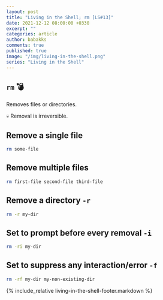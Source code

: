 ```yaml
---
layout: post
title: "Living in the Shell; rm [LS#13]"
date: 2021-12-12 08:00:00 +0330
excerpt: ""
categories: article
author: babakks
comments: true
published: true
image: "/img/living-in-the-shell.png"
series: "Living in the Shell"
---
```


## `rm` 💣

Removes files or directories.

💀 Removal is irreversible.

## Remove a single file

```sh
rm some-file
```

## Remove multiple files

```sh
rm first-file second-file third-file
```

## Remove a directory `-r`

```sh
rm -r my-dir
```

## Set to prompt before every removal `-i`

```sh
rm -ri my-dir
```

## Set to suppress any interaction/error `-f`

```sh
rm -rf my-dir my-non-existing-dir
```

{% include_relative living-in-the-shell-footer.markdown %}
